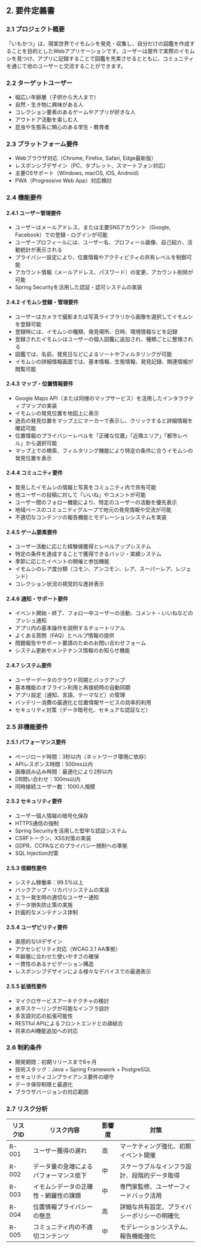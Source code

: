 

## 2. 要件定義書

### 2.1 プロジェクト概要
「いもかつ」は、現実世界でイモムシを発見・収集し、自分だけの図鑑を作成することを目的としたWebアプリケーションです。ユーザーは屋外で実際のイモムシを見つけ、アプリに記録することで図鑑を充実させるとともに、コミュニティを通じて他のユーザーと交流することができます。

### 2.2 ターゲットユーザー
- 幅広い年齢層（子供から大人まで）
- 自然・生き物に興味がある人
- コレクション要素のあるゲームやアプリが好きな人
- アウトドア活動を楽しむ人
- 昆虫や生態系に関心のある学生・教育者

### 2.3 プラットフォーム要件
- Webブラウザ対応（Chrome, Firefox, Safari, Edge最新版）
- レスポンシブデザイン（PC、タブレット、スマートフォン対応）
- 主要OSサポート（Windows, macOS, iOS, Android）
- PWA（Progressive Web App）対応検討

### 2.4 機能要件

#### 2.4.1 ユーザー管理要件
- ユーザーはメールアドレス、または主要SNSアカウント（Google, Facebook）での登録・ログインが可能
- ユーザープロフィールには、ユーザー名、プロフィール画像、自己紹介、活動統計が表示される
- プライバシー設定により、位置情報やアクティビティの共有レベルを制御可能
- アカウント情報（メールアドレス、パスワード）の変更、アカウント削除が可能
- Spring Securityを活用した認証・認可システムの実装

#### 2.4.2 イモムシ登録・管理要件
- ユーザーはカメラで撮影または写真ライブラリから画像を選択してイモムシを登録可能
- 登録時には、イモムシの種類、発見場所、日時、環境情報などを記録
- 登録されたイモムシはユーザーの個人図鑑に追加され、種類ごとに整理される
- 図鑑では、名前、発見日などによるソートやフィルタリングが可能
- イモムシの詳細情報画面では、基本情報、生態情報、発見記録、関連情報が閲覧可能

#### 2.4.3 マップ・位置情報要件
- Google Maps API（または同様のマップサービス）を活用したインタラクティブマップの実装
- イモムシの発見位置を地図上に表示
- 過去の発見位置をマップ上にマーカーで表示し、クリックすると詳細情報を確認可能
- 位置情報のプライバシーレベルを「正確な位置」「近隣エリア」「都市レベル」から選択可能
- マップ上での検索、フィルタリング機能により特定の条件に合うイモムシの発見位置を表示

#### 2.4.4 コミュニティ要件
- 発見したイモムシの情報と写真をコミュニティ内で共有可能
- 他ユーザーの投稿に対して「いいね」やコメントが可能
- ユーザー間のフォロー機能により、特定のユーザーの活動を優先表示
- 地域ベースのコミュニティグループで地元の発見情報や交流が可能
- 不適切なコンテンツの報告機能とモデレーションシステムを実装

#### 2.4.5 ゲーム要素要件
- ユーザー活動に応じた経験値獲得とレベルアップシステム
- 特定の条件を達成することで獲得できるバッジ・実績システム
- 季節に応じたイベントの開催と参加機能
- イモムシのレア度分類（コモン、アンコモン、レア、スーパーレア、レジェンド）
- コレクション状況の視覚的な進捗表示

#### 2.4.6 通知・サポート要件
- イベント開始・終了、フォロー中ユーザーの活動、コメント・いいねなどのプッシュ通知
- アプリ内の基本操作を説明するチュートリアル
- よくある質問（FAQ）とヘルプ情報の提供
- 問題報告やサポート要請のためのお問い合わせフォーム
- システム更新やメンテナンス情報のお知らせ機能

#### 2.4.7 システム要件
- ユーザーデータのクラウド同期とバックアップ
- 基本機能のオフライン利用と再接続時の自動同期
- アプリ設定（通知、言語、テーマなど）の管理
- バッテリー消費の最適化と位置情報サービスの効率的利用
- セキュリティ対策（データ暗号化、セキュアな認証など）

### 2.5 非機能要件

#### 2.5.1 パフォーマンス要件
- ページロード時間：3秒以内（ネットワーク環境に依存）
- APIレスポンス時間：500ms以内
- 画像読み込み時間：最適化により2秒以内
- DB問い合わせ：100ms以内
- 同時接続ユーザー数：1000人規模

#### 2.5.2 セキュリティ要件
- ユーザー個人情報の暗号化保存
- HTTPS通信の強制
- Spring Securityを活用した堅牢な認証システム
- CSRFトークン、XSS対策の実装
- GDPR、CCPAなどのプライバシー規制への準拠
- SQL Injection対策

#### 2.5.3 信頼性要件
- システム稼働率：99.5%以上
- バックアップ・リカバリシステムの実装
- エラー発生時の適切なユーザー通知
- データ損失防止策の実施
- 計画的なメンテナンス体制

#### 2.5.4 ユーザビリティ要件
- 直感的なUIデザイン
- アクセシビリティ対応（WCAG 2.1 AA準拠）
- 年齢層に合わせた使いやすさの確保
- 一貫性のあるナビゲーション構造
- レスポンシブデザインによる様々なデバイスでの最適表示

#### 2.5.5 拡張性要件
- マイクロサービスアーキテクチャの検討
- 水平スケーリングが可能なインフラ設計
- 多言語対応の拡張可能性
- RESTful APIによるフロントエンドとの疎結合
- 将来のAI機能追加への対応

### 2.6 制約条件
- 開発期間：初期リリースまで6ヶ月
- 技術スタック：Java + Spring Framework + PostgreSQL
- セキュリティコンプライアンス要件の順守
- データ保存制限と最適化
- ブラウザバージョンの対応範囲

### 2.7 リスク分析
| リスクID | リスク内容 | 影響度 | 対策 |
|----------|------------|--------|------|
| R-001 | ユーザー獲得の遅れ | 高 | マーケティング強化、初期イベント開催 |
| R-002 | データ量の急増によるパフォーマンス低下 | 中 | スケーラブルなインフラ設計、段階的データ取得 |
| R-003 | イモムシデータの正確性・網羅性の課題 | 中 | 専門家監修、ユーザーフィードバック活用 |
| R-004 | 位置情報プライバシーの懸念 | 高 | 詳細な共有設定、プライバシーポリシーの明確化 |
| R-005 | コミュニティ内の不適切コンテンツ | 中 | モデレーションシステム、報告機能強化 |


